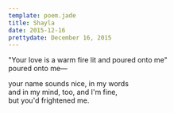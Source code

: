 ```yaml
---
template: poem.jade
title: Shayla
date: 2015-12-16
prettydate: December 16, 2015
---
```


"Your love is a warm fire lit and poured onto me"  
poured onto me&mdash;

your name sounds nice, in my words  
and in my mind, too, and I'm fine,  
but you'd frightened me.

